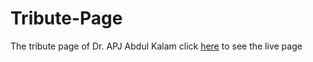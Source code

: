# Tribute-Page
The tribute page of Dr. APJ Abdul Kalam
click [here](https://aayusranjan.github.io/Tribute-Page/) to see the live page
